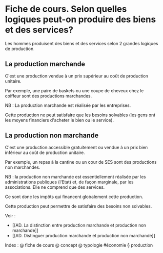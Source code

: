 # Fiche de cours. Selon quelles logiques peut-on produire des biens et des services?

Les hommes produisent des biens et des services selon 2 grandes logiques de production.

## La production marchande

C'est une production vendue à un prix supérieur au coût de production unitaire.

Par exemple, une paire de baskets ou une coupe de cheveux chez le coiffeur sont des productions marchandes.

NB : La production marchande est réalisée par les entreprises. 

Cette production ne peut satisfaire que les besoins solvables (les gens ont les moyens financiers d'acheter le bien ou le service).

## La production non marchande

C'est une production accessible gratuitement ou vendue à un prix bien inférieur au coût de production unitaire.

Par exemple, un repas à la cantine ou un cour de SES sont des productions non marchandes.

NB : la production non marchande est essentiellement réalisée par les administrations publiques (l'Etat) et, de façon marginale, par les associations. Elle ne comprend que des services.

Ce sont donc les impôts qui financent globalement cette production.

Cette production peut permettre de satisfaire des besoins non solvables.

Voir :
- [[AD. La distinction entre production marchande et production non marchande]]
- [[AD. Distinguer production marchande et production non marchande]]

Index : @ fiche de cours @ concept @ typologie #économie § production